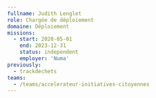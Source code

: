 ```yaml
---
fullname: Judith Lenglet
role: Chargée de déploiement
domaine: Déploiement
missions:
  - start: 2020-05-01
    end: 2023-12-31
    status: independent
    employer: 'Numa'
previously:
  - trackdechets
teams:
  - /teams/accelerateur-initiatives-citoyennes
---
```

